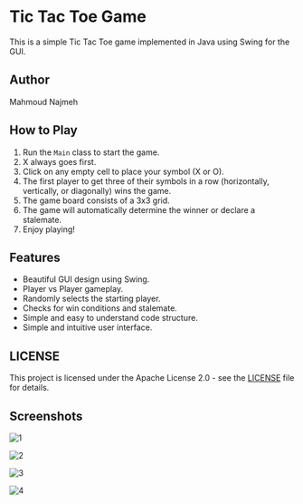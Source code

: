 # Tic Tac Toe Game

This is a simple Tic Tac Toe game implemented in Java using Swing for the GUI.

## Author

Mahmoud Najmeh

## How to Play

1. Run the `Main` class to start the game.
2. X always goes first.
3. Click on any empty cell to place your symbol (X or O).
4. The first player to get three of their symbols in a row (horizontally, vertically, or diagonally) wins the game.
5. The game board consists of a 3x3 grid.
6. The game will automatically determine the winner or declare a stalemate.
7. Enjoy playing!

## Features

- Beautiful GUI design using Swing.
- Player vs Player gameplay.
- Randomly selects the starting player.
- Checks for win conditions and stalemate.
- Simple and easy to understand code structure.
- Simple and intuitive user interface.


## LICENSE

This project is licensed under the Apache License 2.0 - see the [LICENSE](LICENSE) file for details.


## Screenshots

![1](https://github.com/MN10101/tic-tac-toe-game/assets/78208459/7ca54de4-952f-43c8-a41b-cd7778916dda)

![2](https://github.com/MN10101/tic-tac-toe-game/assets/78208459/abce5845-3a9c-4a10-a0dc-c00b0b1a1d4d)

![3](https://github.com/MN10101/tic-tac-toe-game/assets/78208459/73655b80-6556-40ad-81cc-2768614e54ac)

![4](https://github.com/MN10101/tic-tac-toe-game/assets/78208459/3c757afd-2242-424a-9d6d-b048aa931ec1)



